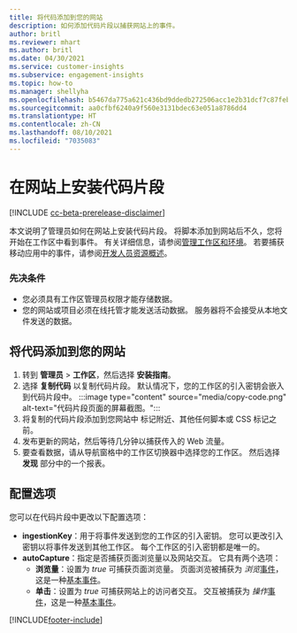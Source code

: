 ```yaml
---
title: 将代码添加到您的网站
description: 如何添加代码片段以捕获网站上的事件。
author: britl
ms.reviewer: mhart
ms.author: britl
ms.date: 04/30/2021
ms.service: customer-insights
ms.subservice: engagement-insights
ms.topic: how-to
ms.manager: shellyha
ms.openlocfilehash: b5467da775a621c436bd9ddedb272506acc1e2b31dcf7c87feb5dd11e2daae2b
ms.sourcegitcommit: aa0cfbf6240a9f560e3131bdec63e051a8786dd4
ms.translationtype: HT
ms.contentlocale: zh-CN
ms.lasthandoff: 08/10/2021
ms.locfileid: "7035083"
---
```

# <a name="install-the-code-snippet-on-a-website"></a>在网站上安装代码片段

[!INCLUDE [cc-beta-prerelease-disclaimer](includes/cc-beta-prerelease-disclaimer.md)]

本文说明了管理员如何在网站上安装代码片段。 将脚本添加到网站后不久，您将开始在工作区中看到事件。 有关详细信息，请参阅[管理工作区和环境](manage-environments-workspaces.md)。 若要捕获移动应用中的事件，请参阅[开发人员资源概述](developer-resources.md)。


### <a name="prerequisites"></a>先决条件

* 您必须具有工作区管理员权限才能存储数据。
* 您的网站或项目必须在线托管才能发送活动数据。 服务器将不会接受从本地文件发送的数据。


## <a name="add-code-to-your-website"></a>将代码添加到您的网站
1.  转到 **管理员** > **工作区**，然后选择 **安装指南**。
1. 选择 **复制代码** 以复制代码片段。 默认情况下，您的工作区的引入密钥会嵌入到代码片段中。
:::image type="content" source="media/copy-code.png" alt-text="代码片段页面的屏幕截图。":::
3. 将复制的代码片段添加到您网站中 <head> 标记附近、其他任何脚本或 CSS 标记之前。
4.  发布更新的网站，然后等待几分钟以捕获传入的 Web 流量。
5.  要查看数据，请从导航窗格中的工作区切换器中选择您的工作区。 然后选择 **发现** 部分中的一个报表。

## <a name="configuration-options"></a>配置选项

您可以在代码片段中更改以下配置选项：

- **ingestionKey**：用于将事件发送到您的工作区的引入密钥。 您可以更改引入密钥以将事件发送到其他工作区。 每个工作区的引入密钥都是唯一的。 
- **autoCapture**：指定是否捕获页面浏览量以及网站交互。 它具有两个选项：
    - **浏览量**：设置为 *true* 可捕获页面浏览量。 页面浏览被捕获为 *浏览*[事件](glossary.md#event)，这是一种[基本事件](glossary.md#base-event)。
    - **单击**：设置为 *true* 可捕获网站上的访问者交互。 交互被捕获为 *操作*[事件](glossary.md#event)，这是一种[基本事件](glossary.md#base-event)。

[!INCLUDE[footer-include](../includes/footer-banner.md)]
